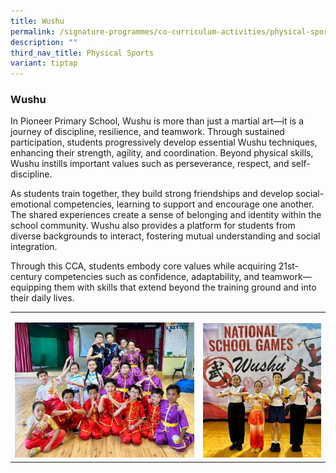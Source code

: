 ```yaml
---
title: Wushu
permalink: /signature-programmes/co-curriculum-activities/physical-sports/wushu/
description: ""
third_nav_title: Physical Sports
variant: tiptap
---
```

<h3><strong>Wushu</strong></h3>
<p>In Pioneer Primary School, Wushu is more than just a martial art—it is
a journey of discipline, resilience, and teamwork. Through sustained participation,
students progressively develop essential Wushu techniques, enhancing their
strength, agility, and coordination. Beyond physical skills, Wushu instills
important values such as perseverance, respect, and self-discipline.</p>
<p>As students train together, they build strong friendships and develop
social-emotional competencies, learning to support and encourage one another.
The shared experiences create a sense of belonging and identity within
the school community. Wushu also provides a platform for students from
diverse backgrounds to interact, fostering mutual understanding and social
integration.</p>
<p>Through this CCA, students embody core values while acquiring 21st-century
competencies such as confidence, adaptability, and teamwork—equipping them
with skills that extend beyond the training ground and into their daily
lives.</p>
<table style="minWidth: 50px">
<colgroup>
<col>
<col>
</colgroup>
<tbody>
<tr>
<td rowspan="1" colspan="1">
<p></p>
<div class="isomer-image-wrapper">
<img style="width: 100%;" height="auto" width="100%" alt="" src="/images/Wushu_1.jpg">
</div>
</td>
<td rowspan="1" colspan="1">
<p></p>
<div class="isomer-image-wrapper">
<img style="width: 100%" height="auto" width="100%" alt="" src="/images/Wushu_2.jpg">
</div>
</td>
</tr>
</tbody>
</table>
<p></p>
